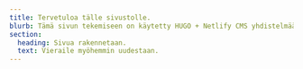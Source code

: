 ```yaml
---
title: Tervetuloa tälle sivustolle.
blurb: Tämä sivun tekemiseen on käytetty HUGO + Netlify CMS yhdistelmää.
section:
  heading: Sivua rakennetaan.
  text: Vieraile myöhemmin uudestaan.
---
```

